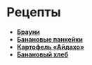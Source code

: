 # Рецепты

- [**Брауни**](brownie.md)
- [**Банановые панкейки**](banana_panacakes.md)
- [**Картофель «Айдахо»**](aidaho.md)
- [**Банановый хлеб**](banana_bread.md)
